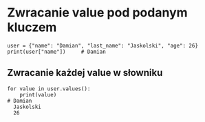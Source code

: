 # Zwracanie value pod podanym kluczem   
```
user = {"name": "Damian", "last_name": "Jaskolski", "age": 26}
print(user["name"])     # Damian
```
  
## Zwracanie każdej value w słowniku   
```
for value in user.values():
    print(value)
# Damian
  Jaskolski
  26
```
